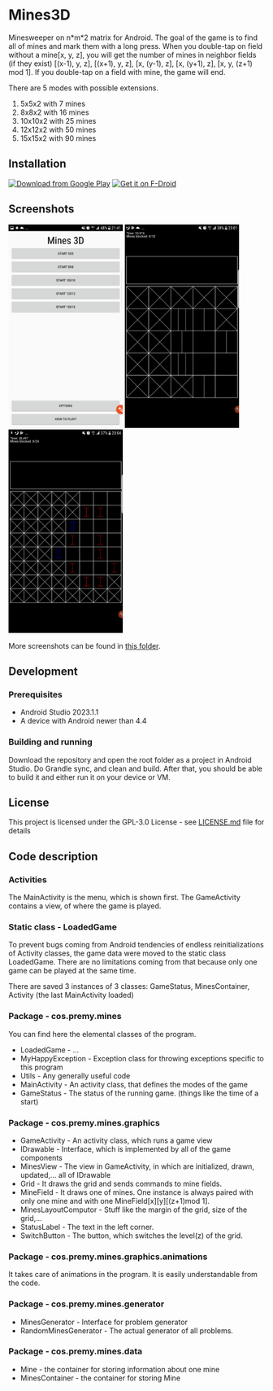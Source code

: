 # Mines3D
Minesweeper on n\*m\*2 matrix for Android. The goal of the game is to find all of mines and mark them with a long press. When you double-tap on field without a mine[x, y, z], you will get the number of mines in neighbor fields (if they exist) [(x-1), y, z], [(x+1), y, z], [x, (y-1), z], [x, (y+1), z], [x, y, (z+1) mod 1]. If you double-tap on a field with mine, the game will end.

There are 5 modes with possible extensions. 
  1) 5x5x2 with 7 mines
  2) 8x8x2 with 16 mines
  3) 10x10x2 with 25 mines
  4) 12x12x2 with 50 mines
  5) 15x15x2 with 90 mines

## Installation

[<img src="https://play.google.com/intl/en_us/badges/images/generic/en_badge_web_generic.png" 
alt="Download from Google Play" 
height="80">](https://play.google.com/store/apps/details?id=cos.premy.mines&hl=en)
[<img src="https://f-droid.org/badge/get-it-on.png"
alt="Get it on F-Droid"
height="80">](https://f-droid.org/packages/cos.premy.mines/)

## Screenshots
[<img height="400" src="https://github.com/stastnypremysl/Mines3D/blob/master/metadata/en-US/images/phoneScreenshots/1_en-US.png?raw=true">]()
[<img height="400" src="https://github.com/stastnypremysl/Mines3D/blob/master/metadata/en-US/images/phoneScreenshots/2_en-US.png?raw=true"/>]()
[<img height="400" src="https://github.com/stastnypremysl/Mines3D/blob/master/metadata/en-US/images/phoneScreenshots/4_en-US.png?raw=true"/>]()

More screenshots can be found in [this folder](https://github.com/stastnypremysl/Mines3D/tree/master/metadata/en-US/images/phoneScreenshots).

## Development
### Prerequisites
* Android Studio 2023.1.1
* A device with Android newer than 4.4
            
### Building and running
Download the repository and open the root folder as a project in Android Studio. Do Grandle sync, and clean and build. 
After that, you should be able to build it and either run it on your device or VM.

## License
This project is licensed under the GPL-3.0 License - see [LICENSE.md](LICENSE.md) file for details

## Code description
### Activities
The MainActivity is the menu, which is shown first. The GameActivity contains a view, of where the game is played.
### Static class - LoadedGame
To prevent bugs coming from Android tendencies of endless reinitializations of Activity classes, the game data were moved to the static class LoadedGame. There are no limitations coming from that because only one game can be played at the same time.

There are saved 3 instances of 3 classes: GameStatus, MinesContainer, Activity (the last MainActivity loaded)
### Package - cos.premy.mines
You can find here the elemental classes of the program.
 * LoadedGame - ...
 * MyHappyException - Exception class for throwing exceptions specific to this program
 * Utils - Any generally useful code
 * MainActivity - An activity class, that defines the modes of the game
 * GameStatus - The status of the running game. (things like the time of a start)
### Package - cos.premy.mines.graphics
 * GameActivity - An activity class, which runs a game view
 * IDrawable - Interface, which is implemented by all of the game components
 * MinesView - The view in GameActivity, in which are initialized, drawn, updated,... all of IDrawable
 * Grid - It draws the grid and sends commands to mine fields.
 * MineField - It draws one of mines. One instance is always paired with only one mine and with one MineField[x][y][(z+1)mod 1].
 * MinesLayoutComputor - Stuff like the margin of the grid, size of the grid,...
 * StatusLabel - The text in the left corner.
 * SwitchButton - The button, which switches the level(z) of the grid.
### Package - cos.premy.mines.graphics.animations
It takes care of animations in the program. It is easily understandable from the code.
### Package - cos.premy.mines.generator
 * MinesGenerator - Interface for problem generator
 * RandomMinesGenerator - The actual generator of all problems.
### Package - cos.premy.mines.data
 * Mine - the container for storing information about one mine
 * MinesContainer - the container for storing Mine
